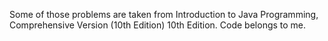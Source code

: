 Some of those problems are taken from Introduction to Java Programming, Comprehensive Version (10th Edition) 10th Edition. Code belongs to me.
